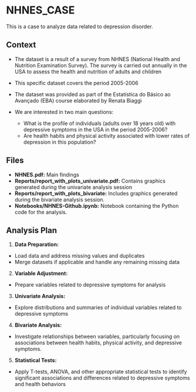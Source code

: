 # NHNES_CASE

This is a case to analyze data related to depression disorder.

## Context

* The dataset is a result of a survey from NHNES (National Health and Nutrition Examination Survey). The survey is carried out annually in the USA to assess the health and nutrition of adults and children
* This specific dataset covers the period 2005-2006
* The dataset was provided as part of the Estatística do Básico ao Avançado (EBA) course elaborated by Renata Biaggi

* We are interested in two main questions:

    * What is the profile of individuals (adults over 18 years old) with depressive symptoms in the USA in the period 2005-2006?
    * Are health habits and physical activity associated with lower rates of depression in this population?


## Files

* **NHNES.pdf:** Main findings
* **Reports/report_with_plots_univariate.pdf:** Contains graphics generated during the univariate analysis session
* **Reports/report_with_plots_bivariate:** Includes graphics generated during the bivariate analysis session.
* **Notebooks/NHNES-Github.ipynb:** Notebook containing the Python code for the analysis.

## Analysis Plan
1. **Data Preparation:**

* Load data and address missing values and duplicates
* Merge datasets if applicable and handle any remaining missing data
  
2. **Variable Adjustment:**

* Prepare variables related to depressive symptoms for analysis

3. **Univariate Analysis:**

* Explore distributions and summaries of individual variables related to depressive symptoms
  
4. **Bivariate Analysis:**

* Investigate relationships between variables, particularly focusing on associations between health habits, physical activity, and depressive symptoms.

5. **Statistical Tests:**

* Apply T-tests, ANOVA, and other appropriate statistical tests to identify significant associations and differences related to depressive symptoms and health behaviors




